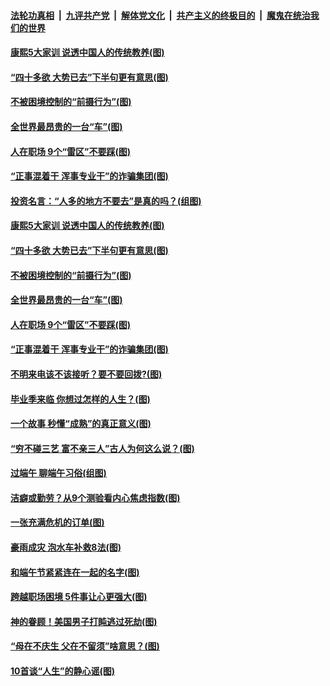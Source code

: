 ####  [法轮功真相](../../../../basic/blob/master/README.md?t=06272231) &nbsp;|&nbsp; [九评共产党](../../../../9ping.md/blob/master/README.md?t=06272231) &nbsp;|&nbsp; [解体党文化](../../../../jtdwh.md/blob/master/README.md?t=06272231)  &nbsp;|&nbsp; [共产主义的终极目的](../../../../gczydzjmd.md/blob/master/README.md?t=06272231) &nbsp;|&nbsp; [魔鬼在统治我们的世界](../../../../mgztzwmdsj.md/blob/master/README.md?t=06272231) 

#### [康熙5大家训 说透中国人的传统教养(图)](../pages/p8/937696.md?t=06272231) 

#### [“四十多欲 大势已去”下半句更有意思(图)](../pages/p8/937811.md?t=06272231) 

#### [不被困境控制的“前摄行为”(图)](../pages/p8/937145.md?t=06272231) 

#### [全世界最昂贵的一台“车”(图)](../pages/p8/937477.md?t=06272231) 

#### [人在职场 9个“雷区”不要踩(图)](../pages/p8/937766.md?t=06272231) 

#### [“正事混着干 浑事专业干”的诈骗集团(图)](../pages/p8/937732.md?t=06272231) 

#### [投资名言：“人多的地方不要去”是真的吗？(组图)](../pages/p8/937855.md?t=06272231) 

#### [康熙5大家训 说透中国人的传统教养(图)](../pages/p8/937696.md?t=06272231) 

#### [“四十多欲 大势已去”下半句更有意思(图)](../pages/p8/937811.md?t=06272231) 

#### [不被困境控制的“前摄行为”(图)](../pages/p8/937145.md?t=06272231) 

#### [全世界最昂贵的一台“车”(图)](../pages/p8/937477.md?t=06272231) 

#### [人在职场 9个“雷区”不要踩(图)](../pages/p8/937766.md?t=06272231) 

#### [“正事混着干 浑事专业干”的诈骗集团(图)](../pages/p8/937732.md?t=06272231) 

#### [不明来电该不该接听？要不要回拨?(图)](../pages/p8/936929.md?t=06272231) 

#### [毕业季来临 你想过怎样的人生？(图)](../pages/p8/937661.md?t=06272231) 

#### [一个故事 秒懂“成熟”的真正意义(图)](../pages/p8/936405.md?t=06272231) 

#### [“穷不碰三艺 富不亲三人”古人为何这么说？(图)](../pages/p8/937602.md?t=06272231) 

#### [过端午 聊端午习俗(组图)](../pages/p8/937246.md?t=06272231) 

#### [洁癖或勤劳？从9个测验看内心焦虑指数(图)](../pages/p8/937558.md?t=06272231) 

#### [一张充满危机的订单(图)](../pages/p8/936981.md?t=06272231) 

#### [豪雨成灾 泡水车补救8法(图)](../pages/p8/937526.md?t=06272231) 

#### [和端午节紧紧连在一起的名字(图)](../pages/p8/937448.md?t=06272231) 

#### [跨越职场困境 5件事让心更强大(图)](../pages/p8/937375.md?t=06272231) 

#### [神的眷顾！美国男子打盹逃过死劫(图)](../pages/p8/936985.md?t=06272231) 

#### [“母在不庆生 父在不留须”啥意思？(图)](../pages/p8/937234.md?t=06272231) 

#### [10首谈“人生”的静心谣(图)](../pages/p8/936965.md?t=06272231) 

